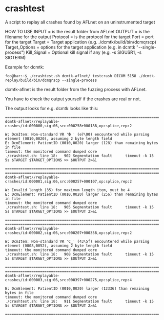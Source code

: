 # crashtest
A script to replay all crashes found by AFLnet on an uninstrumented target

HOW TO USE
INPUT = is the result folder from AFLnet
OUTPUT = is the filename for the output
Protocol = is the protocol for the target
Port = port for the target
Target = Target application (e.g. ./dcmtk/build/bin/dcmqrscp)
Target_Options = options for the target application (e.g. in dcmtk "--single-process")
Kill_Signal = Optional kill signal if any (e.g. -s SIGUSR1, -s SIGTERM)


Example for dcmtk:
```console
foo@bar:~$ ./crashtest.sh dcmtk-aflnet/ testcrash DICOM 5158 ./dcmtk-replay/build/bin/dcmqrscp --single-process
```

dcmtk-aflnet is the result folder from the fuzzing process with AFLnet.

You have to check the output yourself if the crashes are real or not.

The output looks for e.g. dcmtk looks like this:
```
==========================================================================================================
dcmtk-aflnet//replayable-crashes/id:000000,sig:06,src:000258+000188,op:splice,rep:2

W: DcmItem: Non-standard VR '� ' (e7\00) encountered while parsing element (0010,0020), assuming 2 byte length field
E: DcmElement: PatientID (0010,0020) larger (128) than remaining bytes in file
timeout: the monitored command dumped core
./crashtest.sh: line 18:   902 Segmentation fault      timeout -k 15 5s $TARGET $TARGET_OPTIONS >> $OUTPUT 2>&1

==========================================================================================================
==========================================================================================================
dcmtk-aflnet//replayable-crashes/id:000001,sig:06,src:000257+000107,op:splice,rep:2

W: Invalid length (35) for maximum length item, must be 4
E: DcmElement: PatientID (0010,0020) larger (256) than remaining bytes in file
timeout: the monitored command dumped core
./crashtest.sh: line 18:   905 Segmentation fault      timeout -k 15 5s $TARGET $TARGET_OPTIONS >> $OUTPUT 2>&1

==========================================================================================================
==========================================================================================================
dcmtk-aflnet//replayable-crashes/id:000002,sig:06,src:000207+000358,op:splice,rep:2

W: DcmItem: Non-standard VR 'C_' (43\5f) encountered while parsing element (0008,0052), assuming 2 byte length field
timeout: the monitored command dumped core
./crashtest.sh: line 18:   908 Segmentation fault      timeout -k 15 5s $TARGET $TARGET_OPTIONS >> $OUTPUT 2>&1

==========================================================================================================
==========================================================================================================
dcmtk-aflnet//replayable-crashes/id:000003,sig:06,src:000397+000275,op:splice,rep:4

E: DcmElement: PatientID (0010,0020) larger (12336) than remaining bytes in file
timeout: the monitored command dumped core
./crashtest.sh: line 18:   911 Segmentation fault      timeout -k 15 5s $TARGET $TARGET_OPTIONS >> $OUTPUT 2>&1

==========================================================================================================
```